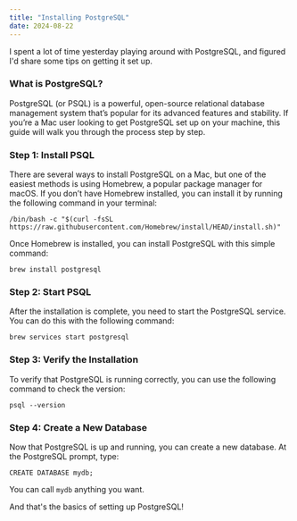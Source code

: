 ```yaml
---
title: "Installing PostgreSQL"
date: 2024-08-22
---
```


I spent a lot of time yesterday playing around with PostgreSQL, and figured I'd share some tips on getting it set up.

### What is PostgreSQL?

PostgreSQL (or PSQL) is a powerful, open-source relational database management system that’s popular for its advanced 
features and stability. If you’re a Mac user looking to get PostgreSQL set up on your machine, this guide will walk you 
through the process step by step.

### Step 1: Install PSQL

There are several ways to install PostgreSQL on a Mac, but one of the easiest methods is using Homebrew, a popular 
package manager for macOS. If you don’t have Homebrew installed, you can install it by running the following 
command in your terminal:

```
/bin/bash -c "$(curl -fsSL https://raw.githubusercontent.com/Homebrew/install/HEAD/install.sh)"
```

Once Homebrew is installed, you can install PostgreSQL with this simple command:

```
brew install postgresql
```

### Step 2: Start PSQL

After the installation is complete, you need to start the PostgreSQL service. You can do this with the following 
command:

```
brew services start postgresql
```

### Step 3: Verify the Installation

To verify that PostgreSQL is running correctly, you can use the following command to check the version:

```
psql --version
```

### Step 4: Create a New Database

Now that PostgreSQL is up and running, you can create a new database. At the PostgreSQL prompt, type:

```
CREATE DATABASE mydb;
```

You can call `mydb` anything you want.


And that's the basics of setting up PostgreSQL!